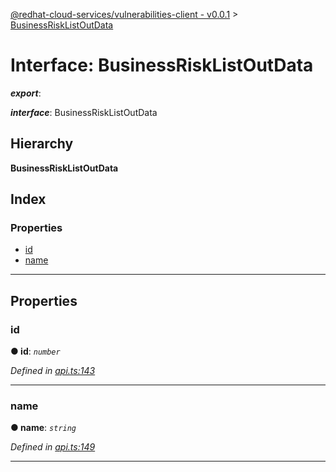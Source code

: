 [@redhat-cloud-services/vulnerabilities-client - v0.0.1](../README.md) > [BusinessRiskListOutData](../interfaces/businessrisklistoutdata.md)

# Interface: BusinessRiskListOutData

*__export__*: 

*__interface__*: BusinessRiskListOutData

## Hierarchy

**BusinessRiskListOutData**

## Index

### Properties

* [id](businessrisklistoutdata.md#id)
* [name](businessrisklistoutdata.md#name)

---

## Properties

<a id="id"></a>

###  id

**● id**: *`number`*

*Defined in [api.ts:143](https://github.com/RedHatInsights/javascript-clients/blob/master/packages/vulnerabilities/api.ts#L143)*

___
<a id="name"></a>

###  name

**● name**: *`string`*

*Defined in [api.ts:149](https://github.com/RedHatInsights/javascript-clients/blob/master/packages/vulnerabilities/api.ts#L149)*

___


